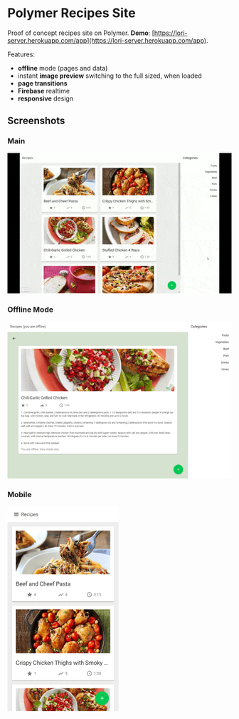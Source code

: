 # Polymer Recipes Site

Proof of concept recipes site on Polymer. **Demo**: [https://lori-server.herokuapp.com/app](https://lori-server.herokuapp.com/app).

Features:

* **offline** mode (pages and data)
* instant **image preview** switching to the full sized, when loaded
* **page transitions**
* **Firebase** realtime
* **responsive** design

## Screenshots
### Main
<img src="https://raw.githubusercontent.com/artemik/polymer-recipes/master/docs/main.gif">

### Offline Mode
<img src="https://raw.githubusercontent.com/artemik/polymer-recipes/master/docs/offline.png" width=640>

### Mobile
<img src="https://raw.githubusercontent.com/artemik/polymer-recipes/master/docs/mobile.png" width=250>
